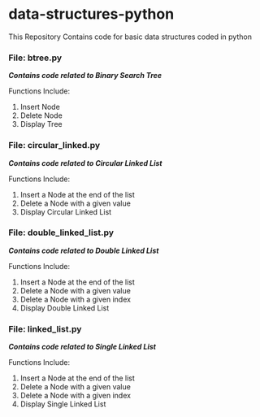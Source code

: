# data-structures-python
This Repository Contains code for basic data structures coded in python

### File: btree.py

  **_Contains code related to Binary Search Tree_**
  
  Functions Include:
  1. Insert Node
  2. Delete Node
  3. Display Tree

### File: circular_linked.py

  **_Contains code related to Circular Linked List_**
   
   Functions Include:
   1. Insert a Node at the end of the list
   2. Delete a Node with a given value
   3. Display Circular Linked List
   
### File: double_linked_list.py

  **_Contains code related to Double Linked List_**
  
   Functions Include:
   1. Insert a Node at the end of the list
   2. Delete a Node with a given value
   3. Delete a Node with a given index
   4. Display Double Linked List
   
### File: linked_list.py

  **_Contains code related to  Single Linked List_**
    
   Functions Include:
   1. Insert a Node at the end of the list
   2. Delete a Node with a given value
   3. Delete a Node with a given index
   4. Display Single Linked List
